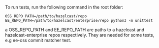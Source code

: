 To run tests, run the following command in the root folder:

```
OSS_REPO_PATH=/path/to/hazelcast/repo EE_REPO_PATH=/path/to/hazelcast/enterprise/repo python3 -m unittest
```
a
OSS_REPO_PATH and EE_REPO_PATH are paths to a hazelcast and hazelcast-enterprise repos respectively. They are needed for some tests, e.g ee-oss commit matcher test.